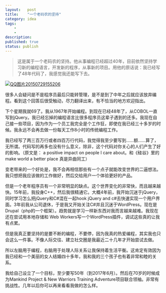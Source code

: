 ```yaml
---
layout:   post
title:    "一个老码农的坚持"
category: idea 
tags:     
    -  
    -   
description: 
published: true
status: publish
---
```

 
> 这是属于一个老码农的坚持。他从事编程已经超过40年，目前依然坚持学习新的编程语言，开发新的程序，从事新的项目。用他的原话说：我已经写了48年代码了，我感觉我还能写下去。
 
[![QQ图片20150729155206](/finance/assets/img/2015-11-14-一个老码农的坚持/173904zybkbhzl6wyxfaww.jpg)](/finance/assets/img/2015-11-14-一个老码农的坚持/173904zybkbhzl6wyxfaww.jpg)
 
 
很多人会疑问是不是程序员最后只能转管理，是不是到了中年之后就应该放弃编程。看到这个回答后很受触动，尽力翻译出来，有不恰当的地方欢迎指出。
 
下个星期我就69了。我从1967年开始编程。到现在已经48年了，从COBOL一直写到jQuery。我已经忘掉的编程语言比很多程序员这辈子遇到的还多。我现在自己接一些项目，因为作为一个员工我完全是个工作狂，即使在我已经三十多岁的时候。我永远不会再去做一份每天工作8小时的传统编程工作。
 
我已经写了两三百万行或者四百万行代码，我觉得我至少要写到……额……算了，无所谓。代码写的再多也没有什么意义，除非，这个代码对你关心的人们产生了好的影响。（原文是： a positive impact on people I care about。和《硅谷》里的make world a better place 真是异曲同工）
 
变老带来的一个好处是，我不会再相信那些有一个点子就能改变世界的二逼想法。我只想把我应该做的工作做好，然后交给用户一个体验更好的产品。
 
 
但是一个老年程序员有一个非常明显的缺点。这个世界变化的非常快，而且越来越快。15年前，我投身C++，然后我很精通它。大概4年前，我开始沉迷于jQuery，同时学习怎么把jQuery和C#混在一起hook jQuery and c#去快速实现一个用户界面。3年前我从公司退休，于是我又开始关注C#并且沉迷于WordPress。现在是Drupal（php的一个框架）。趋势就是学习一样新东西对我而言越来越难。我现在还在尝试用本地存储和 Web Workers写一个WordPress插件，调试这些真的让我有点累。
 
但是我真正要坚持的是要不断的编程，不要停，因为我真的热爱编程，其实我也只会这么一件事。不像人际交往、建立社交圈是我最近二十几年才开始尝试去做。
 
所以左脑用于编程，右脑用于处理人际关系让我保持着生活平衡。这肯定有效因为我已经和一个美丽的女人结婚四十多年，我和我的三个孩子也有着非常和睦的关系。
 
我给自己设立了一个目标，至少要写50年（到2017年6月）。然后在70岁的时候成为Mankind Project & New Warriors Training Adventure项目联合领袖。非常有挑战性。几年以后你可以再来看看我做的怎么样。
